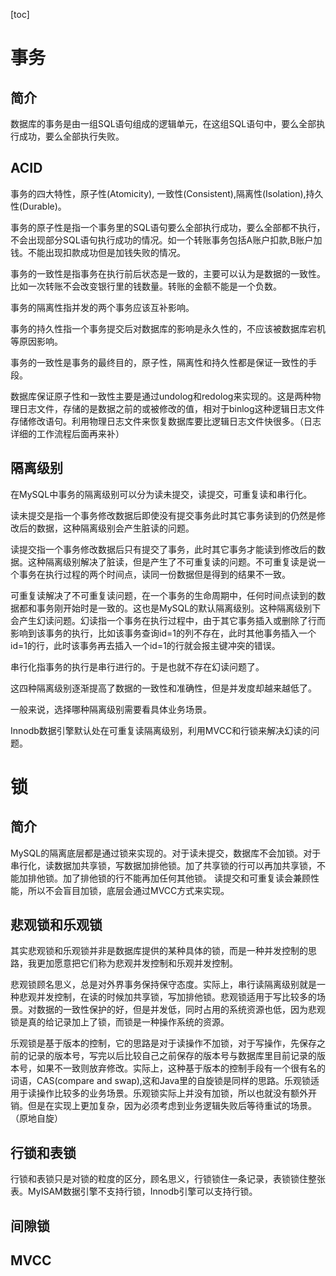 [toc]

# 事务

## 简介

数据库的事务是由一组SQL语句组成的逻辑单元，在这组SQL语句中，要么全部执行成功，要么全部执行失败。

## ACID

事务的四大特性，原子性(Atomicity), 一致性(Consistent),隔离性(Isolation),持久性(Durable)。

事务的原子性是指一个事务里的SQL语句要么全部执行成功，要么全部都不执行，不会出现部分SQL语句执行成功的情况。如一个转账事务包括A账户扣款,B账户加钱。不能出现扣款成功但是加钱失败的情况。

事务的一致性是指事务在执行前后状态是一致的，主要可以认为是数据的一致性。比如一次转账不会改变银行里的钱数量。转账的金额不能是一个负数。

事务的隔离性指并发的两个事务应该互补影响。

事务的持久性指一个事务提交后对数据库的影响是永久性的，不应该被数据库宕机等原因影响。

事务的一致性是事务的最终目的，原子性，隔离性和持久性都是保证一致性的手段。

数据库保证原子性和一致性主要是通过undolog和redolog来实现的。这是两种物理日志文件，存储的是数据之前的或被修改的值，相对于binlog这种逻辑日志文件存储修改语句。利用物理日志文件来恢复数据库要比逻辑日志文件快很多。（日志详细的工作流程后面再来补）

## 隔离级别

在MySQL中事务的隔离级别可以分为读未提交，读提交，可重复读和串行化。

读未提交是指一个事务修改数据后即使没有提交事务此时其它事务读到的仍然是修改后的数据，这种隔离级别会产生脏读的问题。

读提交指一个事务修改数据后只有提交了事务，此时其它事务才能读到修改后的数据。这种隔离级别解决了脏读，但是产生了不可重复读的问题。不可重复读是说一个事务在执行过程的两个时间点，读同一份数据但是得到的结果不一致。

可重复读解决了不可重复读问题，在一个事务的生命周期中，任何时间点读到的数据都和事务刚开始时是一致的。这也是MySQL的默认隔离级别。这种隔离级别下会产生幻读问题。幻读指一个事务在执行过程中，由于其它事务插入或删除了行而影响到该事务的执行，比如该事务查询id=1的列不存在，此时其他事务插入一个id=1的行，此时该事务再去插入一个id=1的行就会报主键冲突的错误。

串行化指事务的执行是串行进行的。于是也就不存在幻读问题了。

这四种隔离级别逐渐提高了数据的一致性和准确性，但是并发度却越来越低了。

一般来说，选择哪种隔离级别需要看具体业务场景。 

Innodb数据引擎默认处在可重复读隔离级别，利用MVCC和行锁来解决幻读的问题。

# 锁

## 简介

MySQL的隔离底层都是通过锁来实现的。对于读未提交，数据库不会加锁。对于串行化，读数据加共享锁，写数据加排他锁。加了共享锁的行可以再加共享锁，不能加排他锁。加了排他锁的行不能再加任何其他锁。 读提交和可重复读会兼顾性能，所以不会盲目加锁，底层会通过MVCC方式来实现。

## 悲观锁和乐观锁

其实悲观锁和乐观锁并非是数据库提供的某种具体的锁，而是一种并发控制的思路，我更加愿意把它们称为悲观并发控制和乐观并发控制。

悲观锁顾名思义，总是对外界事务保持保守态度。实际上，串行读隔离级别就是一种悲观并发控制，在读的时候加共享锁，写加排他锁。悲观锁适用于写比较多的场景。对数据的一致性保护的好，但是并发低，同时占用的系统资源也低，因为悲观锁是真的给记录加上了锁，而锁是一种操作系统的资源。

乐观锁是基于版本的控制，它的思路是对于读操作不加锁，对于写操作，先保存之前的记录的版本号，写完以后比较自己之前保存的版本号与数据库里目前记录的版本号，如果不一致则放弃修改。实际上，这种基于版本的控制手段有一个很有名的词语，CAS(compare and swap),这和Java里的自旋锁是同样的思路。乐观锁适用于读操作比较多的业务场景。乐观锁实际上并没有加锁，所以也就没有额外开销。但是在实现上更加复杂，因为必须考虑到业务逻辑失败后等待重试的场景。（原地自旋）

## 行锁和表锁

行锁和表锁只是对锁的粒度的区分，顾名思义，行锁锁住一条记录，表锁锁住整张表。MyISAM数据引擎不支持行锁，Innodb引擎可以支持行锁。

## 间隙锁



## MVCC




